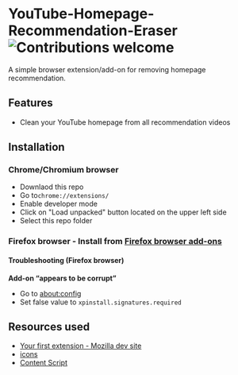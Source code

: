 # YouTube-Homepage-Recommendation-Eraser ![Contributions welcome](https://img.shields.io/badge/contributions-welcome-orange.svg)
A simple browser extension/add-on for removing homepage recommendation. 
## Features
- Clean your YouTube homepage from all recommendation videos


## Installation
### Chrome/Chromium browser 
- Downlaod this repo 
- Go to`chrome://extensions/`
- Enable developer mode
- Click on "Load unpacked" button located on the upper left side
- Select this repo folder
### Firefox browser - Install from [Firefox browser add-ons](<add_on_link_here_when_approved>)
#### Troubleshooting (Firefox browser)
**Add-on “appears to be corrupt”** <br />
- Go to [about:config](about:config)
- Set false value to `xpinstall.signatures.required`



## Resources used
- [Your first extension - Mozilla dev site](https://developer.mozilla.org/en-US/docs/Mozilla/Add-ons/WebExtensions/Your_first_WebExtension)
- [icons](https://developer.mozilla.org/en-US/docs/Mozilla/Add-ons/WebExtensions/manifest.json/icons)
- [Content Script](https://developer.mozilla.org/en-US/docs/Mozilla/Add-ons/WebExtensions/Content_scripts)
